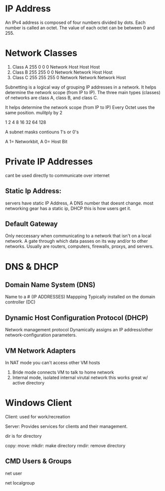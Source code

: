 # IP Address
An IPv4 address is
composed of four
numbers divided by
dots.
Each number is called
an octet.
The value of each
octet can be between
0 and 255.

# Network Classes
1. Class A 
255 0 0 0
Network Host Host Host
2. Class B
255 255 0 0
Network Network Host Host
3. Class C
255 255 255 0
Network Network Network Host

Subnetting is a logical way
of grouping IP addresses
in a network.
It helps determine the
network scope (from IP to
IP).
The three main types
(classes) of networks are
class A, class B, and
class C.

It helps determine the network scope (from IP to IP)
Every Octet uses the same position. mulitply by 2

1 2 4 8 16 32 64 128

A subnet masks contiouns 1's or 0's

A 1= Networkbit, A 0= Host Bit

# Private IP Addresses

cant be used directly to communicate over internet

## Static Ip Address: 
servers have static IP Address, A DNS number that doesnt change.
most networking gear has a static ip, DHCP this is how users get it.

## Default Gateway
Only neccessary when communicating to a network that isn't on a local network. A gate through which data passes on its way and/or to other networks. Usually are routers, computers, firewalls, proxys, and servers.

# DNS & DHCP
## Domain Name System (DNS)
Name to a # (IP ADDRESSES) Mappping
Typically installed on the domain controller (DC)
## Dynamic Host Configuration Protocol (DHCP)
Network management protocol
Dynamically assigns an IP address/other network-configuration parameters.

## VM Network Adapters
In NAT mode you can't access other VM hosts
1. Bride mode connects VM to talk to home network
2. Internal mode, isolated internal virutal network this works great w/ active directory


# Windows Client

Client: used for work/recreation

Server: Provides services for clients and their management.

dir is for directory

copy:
move:
mkdir: make directory 
rmdir: remove directory

## CMD Users & Groups

net user

net localgroup
